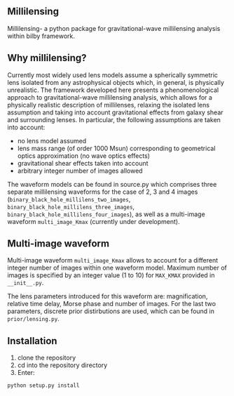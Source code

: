 ## Millilensing 
Millilensing- a python package for gravitational-wave millilensing analysis within bilby framework. 

## Why millilensing?
Currently most widely used lens models assume a spherically symmetric lens isolated from any astrophysical objects which, in general, is physically unrealistic. The framework developed here presents a phenomenological approach to gravitational-wave millilensing analysis, which allows for a physically realistic description of millilenses, relaxing the isolated lens assumption and taking into account gravitational effects from galaxy shear and surrounding lenses. In particular, the following assumptions are taken into account:
- no lens model assumed 
- lens mass range (of order 1000 Msun) corresponding to geometrical optics approximation 
\(no wave optics effects)
- gravitational shear effects taken into account
- arbitrary integer number of images allowed

The waveform models can be found in source.py which comprises three separate millilensing waveforms for the case of 2, 3 and 4 images (`binary_black_hole_millilens_two_images`, `binary_black_hole_millilens_three_images`, `binary_black_hole_millilens_four_images`), as well as a multi-image waveform `multi_image_Kmax` (currently under development).  

## Multi-image waveform 
Multi-image waveform `multi_image_Kmax` allows to account for a different integer number of images within one waveform model. Maximum number of images is specified by an integer value (1 to 10) for `MAX_KMAX` provided in `__init__.py`. 

The lens parameters introduced for this waveform are: magnification, relative time delay, Morse phase and number of images. For the last two parameters, discrete prior distirbutions are used, which can be found in `prior/lensing.py`. 



## Installation 
1. clone the repository 
2. cd into the repository directory 
3. Enter: 
```sh 
python setup.py install 
```
